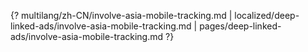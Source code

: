{? multilang/zh-CN/involve-asia-mobile-tracking.md | localized/deep-linked-ads/involve-asia-mobile-tracking.md | pages/deep-linked-ads/involve-asia-mobile-tracking.md ?}

